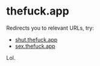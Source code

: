 # thefuck.app

Redirects you to relevant URLs, try:

* [shut.thefuck.app](shut.thefuck.app)
* [sex.thefuck.app](sex.thefuck.app)

Lol.
